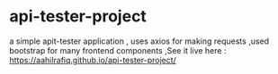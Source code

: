 # api-tester-project
a simple apit-tester application , uses axios for making requests 
,used bootstrap for many frontend components
,See it live here : https://aahilrafiq.github.io/api-tester-project/
